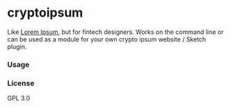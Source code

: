 # cryptoipsum

Like [Lorem Ipsum](https://en.wikipedia.org/wiki/Lorem_ipsum), but for
fintech designers. Works on the command line or can be used as a module
for your own crypto ipsum website / Sketch plugin.

### Usage



### License

GPL 3.0
